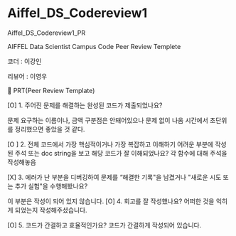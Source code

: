 # Aiffel_DS_Codereview1
Aiffel_DS_Codereview1_PR


AIFFEL Data Scientist Campus Code Peer Review Templete


코더 : 이강인



리뷰어 : 이영우



🔑 PRT(Peer Review Template)

[O] 1. 주어진 문제를 해결하는 완성된 코드가 제출되었나요?

문제 요구하는 이름이나, 금액 구분점은 안돼어있으나 문제 없이 나옴
시간에서 초단위를 정리했으면 좋았을 것 같다.


[O ] 2. 전체 코드에서 가장 핵심적이거나 가장 복잡하고 이해하기 어려운 부분에 작성된
주석 또는 doc string을 보고 해당 코드가 잘 이해되었나요?
각 함수에 대해 주석을 작성해놓음


[X] 3. 에러가 난 부분을 디버깅하여 문제를 “해결한 기록"을 남겼거나 "새로운 시도
또는 추가 실험"을 수행해봤나요?



이 부분은 작성이 되어 있지 않습니다.
[O] 4. 회고를 잘 작성했나요?
어떠한 것을 익히게 되었는지 작성해주셨습니다.



[O] 5. 코드가 간결하고 효율적인가요?
코드가 간결하게 작성되어 있습니다.

